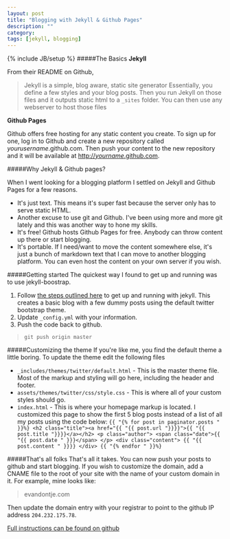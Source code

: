 ```yaml
---
layout: post
title: "Blogging with Jekyll & Github Pages"
description: ""
category: 
tags: [jekyll, blogging]
---
```

{% include JB/setup %}
#####The Basics
**Jekyll**

From their README on Github,
> Jekyll is a simple, blog aware, static site generator
Essentially, you define a few styles and your blog posts. Then you run Jekyll on those files and it outputs static html to a `_sites` folder. You can then use any webserver to host those files

**Github Pages**

Github offers free hosting for any static content you create. To sign up for one, log in to Github and create a new repository called *yourusername*.github.com. Then push your content to the new repository and it will be available at [http://*yourname*.github.com](http://yourname.github.com).

#####Why Jekyll & Github pages?

When I went looking for a blogging platform I settled on Jekyll and Github Pages for a few reasons.
+ It's just text. This means it's super fast because the server only has to serve static HTML.
+ Another excuse to use git and Github. I've been using more and more git lately and this was another way to hone my skills.
+ It's free! Github hosts Github Pages for free. Anybody can throw content up there or start blogging.
+ It's portable. If I need/want to move the content somewhere else, it's just a bunch of markdown text that I can move to another blogging platform. You can even host the content on your own server if you wish.

#####Getting started
The quickest way I found to get up and running was to use jekyll-boostrap.

1. Follow [the steps outlined here](http://jekyllbootstrap.com/usage/jekyll-quick-start.html) to get up and running with jekyll. This creates a basic blog with a few dummy posts using the default twitter bootstrap theme.
1. Update `_config.yml` with your information.
1. Push the code back to github.
>`git push origin master`

#####Customizing the theme
If you're like me, you find the default theme a little boring. To update the theme edit the following files
+ `_includes/themes/twitter/default.html` - This is the master theme file. Most of the markup and styling will go here, including the header and footer.
+ `assets/themes/twitter/css/style.css` - This is where all of your custom styles should go.
+ `index.html` - This is where your homepage markup is located. I customized this page to show the first 5 blog posts instead of a list of all my posts using the code below:
    `{{ "{% for post in paginator.posts " }}%}
      <h2 class="title"><a href="{{ "{{ post.url "}}}}">{{ "{{ post.title "}}}}</a></h2>
      <p class="author">
        <span class="date">{{ "{{ post.date " }}}</span>
      </p>
      <div class="content">
        {{ "{{ post.content " }}}}
      </div>
    {{ "{% endfor " }}%}`

#####That's all folks
That's all it takes. You can now push your posts to github and start blogging. If you wish to customize the domain, add a CNAME file to the root of your site with the name of your custom domain in it. For example, mine looks like:
>evandontje.com

Then update the domain entry with your registrar to point to the github IP address `204.232.175.78`.

[Full instructions can be found on github](https://help.github.com/articles/setting-up-a-custom-domain-with-github-pages)
